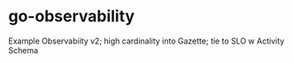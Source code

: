 # go-observability
Example Observabiity v2; high cardinality into Gazette; tie to SLO w Activity Schema
